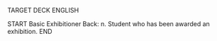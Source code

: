 TARGET DECK
ENGLISH

START
Basic
Exhibitioner
Back: n. Student who has been awarded an exhibition.
END
